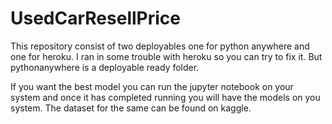 # UsedCarResellPrice

This repository consist of two deployables one for python anywhere and one for heroku. I ran in some trouble with heroku so you can try to fix it.
But pythonanywhere is a deployable ready folder.

If you want the best model you can run the jupyter notebook on your system and once it has completed running you will have the models on you system.
The dataset for the same can be found on kaggle.
